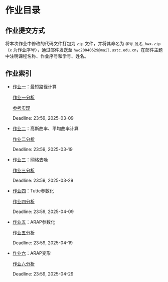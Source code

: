 # 作业目录

## 作业提交方式

将本次作业中修改的代码文件打包为 `zip` 文件，并将其命名为 `学号_姓名_hwx.zip`（`x` 为作业序号），通过邮件发送至 `hwc20040629@mail.ustc.edu.cn`，在邮件主题中注明课程名称、作业序号和学号、姓名。

## 作业索引

- [作业一](./assignment1/README.md)：最短路径计算 

  [作业一分析](./assignment1/analysis.md)

  [参考实现](./assignment1/node_shortest_path.cpp)

  Deadline: 23:59, 2025-03-09

- [作业二](./assignment2/README.md)：高斯曲率、平均曲率计算

  [作业二分析](./assignment2/analysis.md)

  Deadline: 23:59, 2025-03-19

- [作业三](./assignment3/README.md)：网格去噪 

  [作业三分析](./assignment3/analysis.md)

  Deadline: 23:59, 2025-03-29

- [作业四](./assignment4/README.md)：Tutte参数化

  [作业四分析](./assignment4/analysis.md)

  Deadline: 23:59, 2025-04-09

- [作业五](./assignment5/README.md)：ARAP参数化 

  [作业五分析](./assignment5/analysis.md)

  Deadline: 23:59, 2025-04-19

- [作业六](./assignment6/README.md)：ARAP变形 

  [作业六分析](./assignment6/analysis.md)

  Deadline: 23:59, 2025-04-29